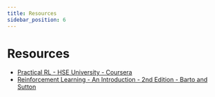 ```yaml
---
title: Resources
sidebar_position: 6
---
```


# Resources

- [Practical RL - HSE University - Coursera](https://www.coursera.org/learn/practical-rl/)
- [Reinforcement Learning - An Introduction - 2nd Edition - Barto and Sutton](https://www.andrew.cmu.edu/course/10-703/textbook/BartoSutton.pdf)